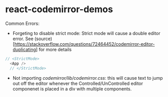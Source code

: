 # react-codemirror-demos

Common Errors:

- Forgeting to disable strict mode: Strict mode will cause a double editor error. See (source)[https://stackoverflow.com/questions/72464452/codemirror-editor-duplicating] for more details

```javascript
// <StrictMode>
  <App />
  // </StrictMode>
```

- Not importing _codemirror/lib/codemirror.css_: this will cause text to jump out off the editor whenever the Controlled/UnControlled editor componenet is placed in a div with multiple components.
